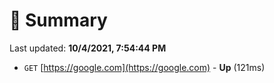 # 📖 Summary
Last updated: **10/4/2021, 7:54:44 PM**

- `GET` [https://google.com](https://google.com) - **Up** (121ms)
